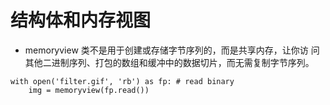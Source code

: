 # 结构体和内存视图
- memoryview 类不是用于创建或存储字节序列的，而是共享内存，让你访 问其他二进制序列、打包的数组和缓冲中的数据切片，而无需复制字节序列。
```
with open('filter.gif', 'rb') as fp: # read binary
    img = memoryview(fp.read())
```
